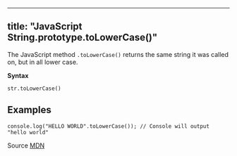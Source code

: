 
---
title: "JavaScript String.prototype.toLowerCase()"
---

The JavaScript method `.toLowerCase()` returns the same string it was called on, but in all lower case.

**Syntax**

    str.toLowerCase()

## Examples

    console.log("HELLO WORLD".toLowerCase()); // Console will output "hello world"

Source [MDN](https://developer.mozilla.org/en-US/docs/Web/JavaScript/Reference/Global_Objects/String/toLowerCase)
